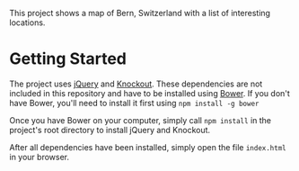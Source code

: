 This project shows a map of Bern, Switzerland with a list of interesting locations.

Getting Started
===============

The project uses [jQuery](http://jquery.com) and [Knockout](http://knockoutjs.com/). These dependencies are not included
in this repository and have to be installed using [Bower](http://bower.io). If you don't have Bower, you'll need to 
install it first using `npm install -g bower`

Once you have Bower on your computer, simply call `npm install` in the project's
root directory to install jQuery and Knockout.

After all dependencies have been installed, simply open the file `index.html` in your browser.